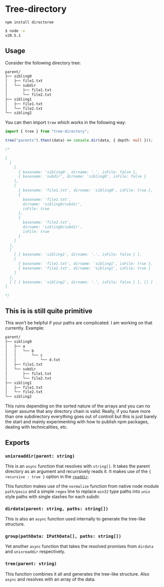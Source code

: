 # Tree-directory

`npm install directoree`

```bash
$ node -v
v20.5.1
```

## Usage

Consider the following directory tree:

```bash
parent/
├── sibling0
│   ├── file1.txt
│   └── subdir
│       ├── file1.txt
│       └── file2.txt
├── sibling1
│   ├── file1.txt
│   └── file2.txt
└── sibling2
```

You can then import `tree` which works in the following way:

```ts
import { tree } from "tree-directory";

tree("parents").then((data) => console.dir(data, { depth: null }));

/*

[
  [
    [
      { basename: 'sibling0', dirname: '.', isFile: false },
      { basename: 'subdir', dirname: 'sibling0', isFile: false }
    ],
    [
      { basename: 'file1.txt', dirname: 'sibling0', isFile: true },
      {
        basename: 'file1.txt',
        dirname: 'sibling0/subdir',
        isFile: true
      },
      {
        basename: 'file2.txt',
        dirname: 'sibling0/subdir',
        isFile: true
      }
    ]
  ],
  [
    [ { basename: 'sibling1', dirname: '.', isFile: false } ],
    [
      { basename: 'file1.txt', dirname: 'sibling1', isFile: true },
      { basename: 'file2.txt', dirname: 'sibling1', isFile: true }
    ]
  ],
  [ [ { basename: 'sibling2', dirname: '.', isFile: false } ], [] ]
]

*/
```

## This is is still quite primitive

This won't be helpful if your paths are complicated. I am working on that currently. Example:

```bash
parent/
├── sibling0
│   ├── a
│   │   └── b
│   │       └── c
│   │           └── d.txt
│   ├── file1.txt
│   └── subdir
│       ├── file1.txt
│       └── file2.txt
├── sibling1
│   ├── file1.txt
│   └── file2.txt
└── sibling2
```

This ruins depending on the sorted nature of the arrays and you can no longer assume that any directory chain is valid. Really, if you have more than one subdirectory everything goes out of controll but this is just barely the start and mainly experimenting with how to publish npm packages, dealing with technicalities, etc.

## Exports

### `unixreaddir(parent: string)`

This is an `async` function that resolves with `string[]`. It takes the parent directory as an argument and recurrsively reads it. It makes use of the `{ recursive : true }` option in the [`readdir`](https://nodejs.org/api/fs.html#fspromisesreaddirpath-options).

This function makes use of the `normalize` function from native node module `path/posix` and a simple `regex` line to replace `win32` type paths into `unix` style paths with single slashes for each subdir.

### `dirdata(parent: string, paths: string[])`

This is also an `async` function used internally to generate the tree-like structure.

### `group(pathData: IPathData[], paths: string[])`

Yet another `async` function that takes the resolved promises from `dirdata` and `unixreaddir` respectively.

### `tree(parent: string)`

This function combines it all and generates the tree-like structure. Also `async` and resolves with an array of the data.
